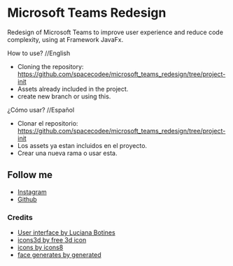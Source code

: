 # Microsoft Teams Redesign

Redesign of Microsoft Teams to improve user experience and reduce code complexity, using at Framework JavaFx.

How to use? //English
- Cloning the repository: https://github.com/spacecodee/microsoft_teams_redesign/tree/project-init
- Assets already included in the project.
- create new branch or using this.

¿Cómo usar? //Español
- Clonar el repositorio: https://github.com/spacecodee/microsoft_teams_redesign/tree/project-init
- Los assets ya estan incluidos en el proyecto.
- Crear una nueva rama o usar esta.

## Follow me
- [Instagram](https://www.instagram.com/spacecodee/)
- [Github](https://github.com/spacecodee)

### Credits

- [User interface by Luciana Botines](https://www.behance.net/gallery/117307437/Rediseno-UXUI-%28Case-Study%29-Microsoft-Teams?tracking_source=search_projects%7Cdesktop%20ui%20ux%20design)
- [icons3d by free 3d icon](https://free3dicon.com/)
- [icons by icons8](https://icons8.com/)
- [face generates by generated](https://generated.photos/faces)